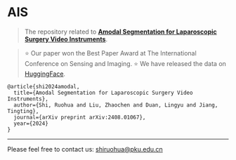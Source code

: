 # AIS

> The repository related to [**Amodal Segmentation for Laparoscopic Surgery Video Instruments**](https://arxiv.org/abs/2408.01067).

> ⭐ Our paper won the Best Paper Award at The International Conference on Sensing and Imaging.
> ⭐ We have released the data on [HuggingFace](https://huggingface.co/datasets/ssssemma/AIS).
>

```
@article{shi2024amodal,
  title={Amodal Segmentation for Laparoscopic Surgery Video Instruments},
  author={Shi, Ruohua and Liu, Zhaochen and Duan, Lingyu and Jiang, Tingting},
  journal={arXiv preprint arXiv:2408.01067},
  year={2024}
}
```

-----
Please feel free to contact us: shiruohua@pku.edu.cn


